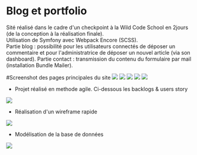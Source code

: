 # Blog et portfolio 

Sité réalisé dans le cadre d'un checkpoint à la Wild Code School en 2jours (de la conception à la réalisation finale). <br>
Utilisation de Symfony avec Webpack Encore (SCSS). <br>
Partie blog : possibilité pour les utilisateurs connectés de déposer un commentaire et pour l'administratrice de déposer un nouvel article (via son dashboard).
Partie contact : transmission du contenu du formulaire par mail (installation Bundle Mailer).

#Screenshot des pages principales du site
<img src="ressource/home.png">
<img src="ressource/blog.png">
<img src="ressource/projets.png">
<img src="ressource/contact.png">
<img src="ressource/dashboard.png">

* Projet réalisé en methode agile. Ci-dessous les backlogs & users story
<img src="ressource/userstories.png">

* Réalisation d'un wireframe rapide
<img src="ressource/wireframe.jpg">

* Modélisation de la base de données
<img src="ressource/BD.jpg">


